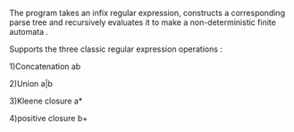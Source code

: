
The program takes an infix regular expression, constructs a corresponding parse tree and
recursively evaluates it to make a non-deterministic finite automata . 

Supports the three classic regular expression operations :

1)Concatenation   ab

2)Union           a|b

3)Kleene closure   a*

4)positive closure  b+

